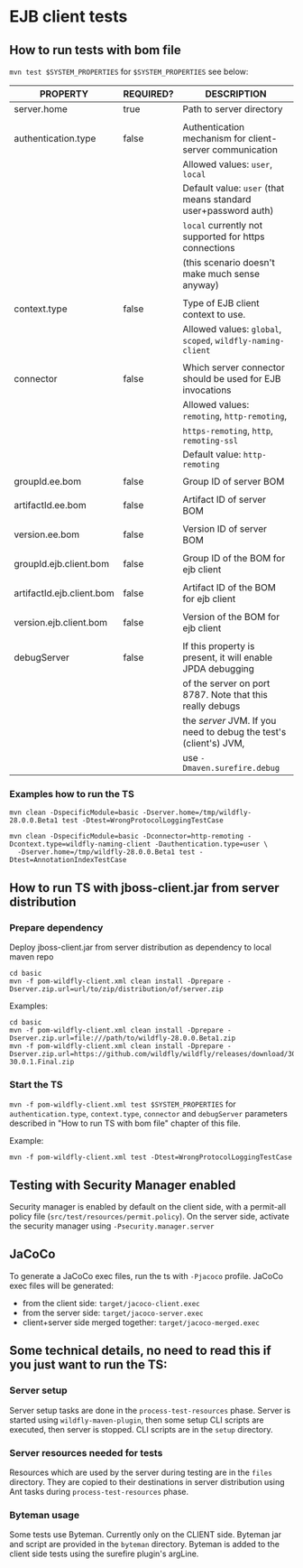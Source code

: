 # EJB client tests

## How to run tests with bom file
`mvn test $SYSTEM_PROPERTIES` for `$SYSTEM_PROPERTIES` see below:


| PROPERTY                  |REQUIRED?  |DESCRIPTION                                                             |
|---------------------------|-----------|------------------------------------------------------------------------|
| server.home               |true       |Path to server directory                                                |
|                           |           |
| authentication.type       |false      |Authentication mechanism for client-server communication
|                           |           |Allowed values: `user`, `local`
|                           |           |Default value: `user` (that means standard user+password auth)
|                           |           |`local` currently not supported for https connections
|                           |           |   (this scenario doesn't make much sense anyway)
|                           |           |
| context.type              |false      |Type of EJB client context to use.
|                           |           |Allowed values: `global`, `scoped`, `wildfly-naming-client`
|                           |           |
| connector                 |false      |Which server connector should be used for EJB invocations
|                           |           |Allowed values: `remoting`, `http-remoting`, 
|                           |           |`https-remoting`, `http`, `remoting-ssl`
|                           |           |Default value: `http-remoting`
|                           |           |
| groupId.ee.bom            |false      |Group ID of server BOM
|                           |           |
| artifactId.ee.bom         |false      |Artifact ID of server BOM
|                           |           |
| version.ee.bom            |false      |Version ID of server BOM
|                           |           |
| groupId.ejb.client.bom    |false      |Group ID of the BOM for ejb client
|                           |           |
| artifactId.ejb.client.bom |false      |Artifact ID of the BOM for ejb client
|                           |           |
| version.ejb.client.bom    |false      |Version of the BOM for ejb client
|                           |           |
| debugServer               |false      |If this property is present, it will enable JPDA debugging
|                           |           |of the server on port 8787. Note that this really debugs
|                           |           |the *server* JVM. If you need to debug the test's (client's) JVM,
|                           |           |use `-Dmaven.surefire.debug`

### Examples how to run the TS

```
mvn clean -DspecificModule=basic -Dserver.home=/tmp/wildfly-28.0.0.Beta1 test -Dtest=WrongProtocolLoggingTestCase
```

```
mvn clean -DspecificModule=basic -Dconnector=http-remoting -Dcontext.type=wildfly-naming-client -Dauthentication.type=user \
  -Dserver.home=/tmp/wildfly-28.0.0.Beta1 test -Dtest=AnnotationIndexTestCase
```

## How to run TS with jboss-client.jar from server distribution

### Prepare dependency

Deploy jboss-client.jar from server distribution as dependency to local maven repo

```
cd basic
mvn -f pom-wildfly-client.xml clean install -Dprepare -Dserver.zip.url=url/to/zip/distribution/of/server.zip
```

Examples:
```
cd basic
mvn -f pom-wildfly-client.xml clean install -Dprepare -Dserver.zip.url=file:///path/to/wildfly-28.0.0.Beta1.zip
mvn -f pom-wildfly-client.xml clean install -Dprepare -Dserver.zip.url=https://github.com/wildfly/wildfly/releases/download/30.0.1.Final/wildfly-30.0.1.Final.zip
```

### Start the TS

`mvn -f pom-wildfly-client.xml test $SYSTEM_PROPERTIES` for `authentication.type`, `context.type`, `connector` and `debugServer` parameters
described in "How to run TS with bom file" chapter of this file.

Example:

```
mvn -f pom-wildfly-client.xml test -Dtest=WrongProtocolLoggingTestCase
```

## Testing with Security Manager enabled
Security manager is enabled by default on the client side, with a permit-all policy file (`src/test/resources/permit.policy`).
On the server side, activate the security manager using `-Psecurity.manager.server`

## JaCoCo
To generate a JaCoCo exec files, run the ts with `-Pjacoco` profile.
JaCoCo exec files will be generated: 
- from the client side: `target/jacoco-client.exec`
- from the server side: `target/jacoco-server.exec`
- client+server side merged together: `target/jacoco-merged.exec`

## Some technical details, no need to read this if you just want to run the TS:
### Server setup
Server setup tasks are done in the `process-test-resources` phase.
Server is started using `wildfly-maven-plugin`, then some setup CLI scripts are executed, then server is stopped.
CLI scripts are in the `setup` directory.

### Server resources needed for tests
Resources which are used by the server during testing are in the `files` directory.
They are copied to their destinations in server distribution using Ant tasks during `process-test-resources` phase.

### Byteman usage
Some tests use Byteman. Currently only on the CLIENT side. Byteman jar and script are provided in the `byteman` directory.
Byteman is added to the client side tests using the surefire plugin's argLine.
